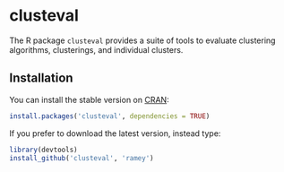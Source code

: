 # clusteval

The R package `clusteval` provides a suite of tools to evaluate clustering
algorithms, clusterings, and individual clusters.

## Installation

You can install the stable version on [CRAN](http://cran.r-project.org/package=clusteval):

```r
install.packages('clusteval', dependencies = TRUE)
```

If you prefer to download the latest version, instead type:

```r
library(devtools)
install_github('clusteval', 'ramey')
```
